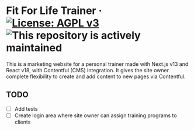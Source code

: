# Fit For Life Trainer &middot; [![License: AGPL v3](https://img.shields.io/badge/License-AGPL_v3-blue.svg)](https://www.gnu.org/licenses/agpl-3.0) ![This repository is actively maintained](https://img.shields.io/maintenance/yes/2023)

This is a marketing website for a personal trainer made with Next.js v13 and React v18, with Contentful (CMS) integration.  It gives the site owner complete flexibility to create and add content to new pages via Contentful.

## TODO
- [ ] Add tests
- [ ] Create login area where site owner can assign training programs to clients